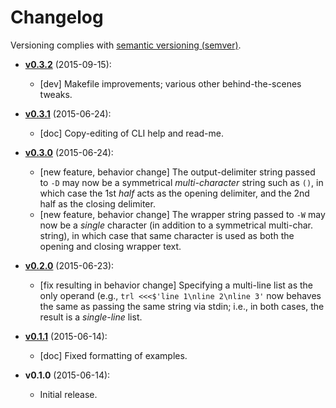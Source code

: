 # Changelog

Versioning complies with [semantic versioning (semver)](http://semver.org/).

<!-- NOTE: An entry template for a new version is automatically added each time `make version` is called. Fill in changes afterwards. -->

* **[v0.3.2](https://github.com/mklement0/trl/compare/v0.3.1...v0.3.2)** (2015-09-15):
  * [dev] Makefile improvements; various other behind-the-scenes tweaks.

* **[v0.3.1](https://github.com/mklement0/trl/compare/v0.3.0...v0.3.1)** (2015-06-24):
  * [doc] Copy-editing of CLI help and read-me.

* **[v0.3.0](https://github.com/mklement0/trl/compare/v0.2.0...v0.3.0)** (2015-06-24):
  * [new feature, behavior change] The output-delimiter string passed to `-D` may now be a symmetrical *multi-character* string such as `()`, in which case the 1st _half_ acts as the opening delimiter, and the 2nd half as the closing delimiter.
  * [new feature, behavior change] The wrapper string passed to `-W` may now be a *single* character (in addition to a symmetrical multi-char. string), in which case that same character is used as both the opening and closing wrapper text.

* **[v0.2.0](https://github.com/mklement0/trl/compare/v0.1.1...v0.2.0)** (2015-06-23):
  * [fix resulting in behavior change] Specifying a multi-line list as the only operand (e.g., `trl <<<$'line 1\nline 2\nline 3'` now behaves the same as passing the same string via stdin; i.e., in both cases, the result is a *single-line* list.

* **[v0.1.1](https://github.com/mklement0/trl/compare/v0.1.0...v0.1.1)** (2015-06-14):
  * [doc] Fixed formatting of examples.

* **v0.1.0** (2015-06-14):
  * Initial release.
